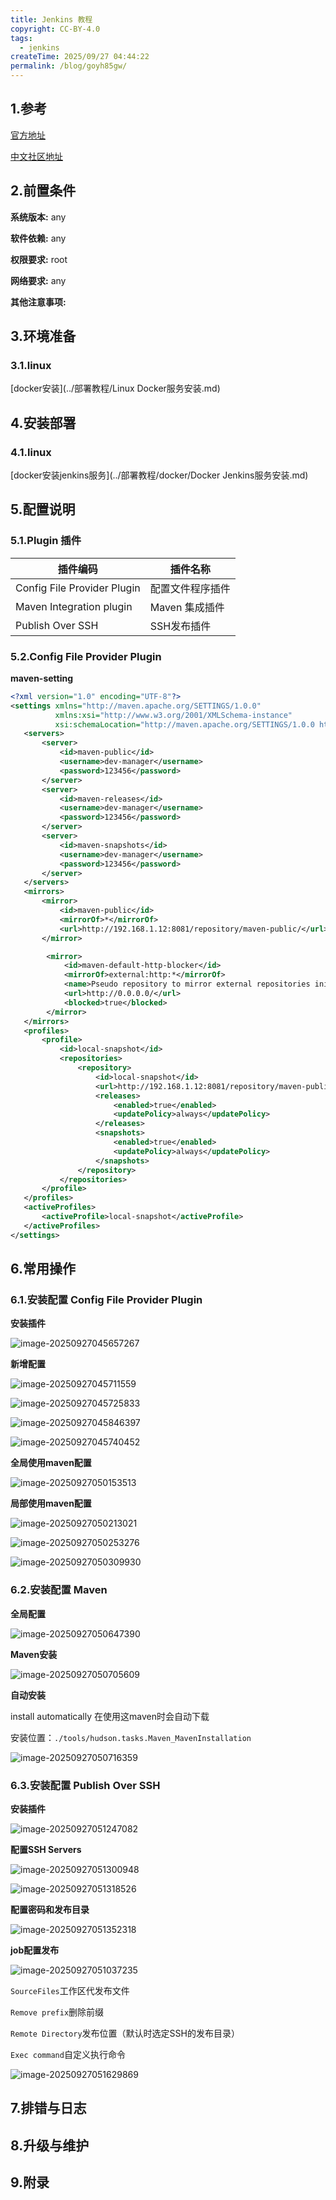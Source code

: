 ```yaml
---
title: Jenkins 教程
copyright: CC-BY-4.0
tags:
  - jenkins
createTime: 2025/09/27 04:44:22
permalink: /blog/goyh85gw/
---
```


## 1.参考

[官方地址](https://www.jenkins.io/)

[中文社区地址](https://www.jenkins-zh.cn/)


## 2.前置条件

**系统版本:** any

**软件依赖:** any

**权限要求:** root

**网络要求:** any

**其他注意事项:** 

## 3.环境准备

### 3.1.linux

[docker安装](../部署教程/Linux Docker服务安装.md)

## 4.安装部署

### 4.1.linux

[docker安装jenkins服务](../部署教程/docker/Docker Jenkins服务安装.md)

## 5.配置说明

### 5.1.Plugin 插件

| 插件编码                    | 插件名称         |
| --------------------------- | ---------------- |
| Config File Provider Plugin | 配置文件程序插件 |
| Maven Integration plugin    | Maven 集成插件   |
| Publish Over SSH            | SSH发布插件      |

### 5.2.Config File Provider Plugin

**maven-setting**

```xml
<?xml version="1.0" encoding="UTF-8"?>
<settings xmlns="http://maven.apache.org/SETTINGS/1.0.0" 
          xmlns:xsi="http://www.w3.org/2001/XMLSchema-instance" 
          xsi:schemaLocation="http://maven.apache.org/SETTINGS/1.0.0 http://maven.apache.org/xsd/settings-1.0.0.xsd">
   <servers>
       <server>
           <id>maven-public</id>
           <username>dev-manager</username>
           <password>123456</password>
       </server>
       <server>
           <id>maven-releases</id>
           <username>dev-manager</username>
           <password>123456</password>
       </server>
       <server>
           <id>maven-snapshots</id>
           <username>dev-manager</username>
           <password>123456</password>
       </server>
   </servers>
   <mirrors>
       <mirror>
           <id>maven-public</id>
           <mirrorOf>*</mirrorOf>
           <url>http://192.168.1.12:8081/repository/maven-public/</url>
       </mirror>

        <mirror>
            <id>maven-default-http-blocker</id>
            <mirrorOf>external:http:*</mirrorOf>
            <name>Pseudo repository to mirror external repositories initially using HTTP.</name>
            <url>http://0.0.0.0/</url>
            <blocked>true</blocked>
        </mirror>
   </mirrors>
   <profiles>
       <profile>
           <id>local-snapshot</id>
           <repositories>
               <repository>
                   <id>local-snapshot</id>
                   <url>http://192.168.1.12:8081/repository/maven-public/</url>
                   <releases>
                       <enabled>true</enabled>
                       <updatePolicy>always</updatePolicy>
                   </releases>
                   <snapshots>
                       <enabled>true</enabled>
                       <updatePolicy>always</updatePolicy>
                   </snapshots>
               </repository>
           </repositories>
       </profile>
   </profiles>
   <activeProfiles>
       <activeProfile>local-snapshot</activeProfile>
   </activeProfiles>
</settings>
```



## 6.常用操作

### 6.1.安装配置 Config File Provider Plugin

**安装插件**

![image-20250927045657267](./../.vuepress/images/image-20250927045657267.png)

**新增配置**

![image-20250927045711559](./../.vuepress/images/image-20250927045711559.png)

![image-20250927045725833](./../.vuepress/images/image-20250927045725833.png)

![image-20250927045846397](./../.vuepress/images/image-20250927045846397.png)

![image-20250927045740452](./../.vuepress/images/image-20250927045740452.png)

**全局使用maven配置**

![image-20250927050153513](./../.vuepress/images/image-20250927050153513.png)

**局部使用maven配置**

![image-20250927050213021](./../.vuepress/images/image-20250927050213021.png)

![image-20250927050253276](./../.vuepress/images/image-20250927050253276.png)

![image-20250927050309930](./../.vuepress/images/image-20250927050309930.png)

### 6.2.安装配置 Maven

**全局配置**

![image-20250927050647390](./../.vuepress/images/image-20250927050647390.png)

**Maven安装**

![image-20250927050705609](./../.vuepress/images/image-20250927050705609.png)

**自动安装**

install automatically 在使用这maven时会自动下载

安装位置：`./tools/hudson.tasks.Maven_MavenInstallation`

![image-20250927050716359](./../.vuepress/images/image-20250927050716359.png)

### 6.3.安装配置 Publish Over SSH

**安装插件**

![image-20250927051247082](./../.vuepress/images/image-20250927051247082.png)

**配置SSH Servers**

![image-20250927051300948](./../.vuepress/images/image-20250927051300948.png)

![image-20250927051318526](./../.vuepress/images/image-20250927051318526.png)

**配置密码和发布目录**

![image-20250927051352318](./../.vuepress/images/image-20250927051352318.png)

**job配置发布**

![image-20250927051037235](./../.vuepress/images/image-20250927051037235.png)

`SourceFiles`工作区代发布文件

`Remove prefix`删除前缀

`Remote Directory`发布位置（默认时选定SSH的发布目录）

`Exec command`自定义执行命令

![image-20250927051629869](./../.vuepress/images/image-20250927051629869.png)

## 7.排错与日志

## 8.升级与维护

## 9.附录
